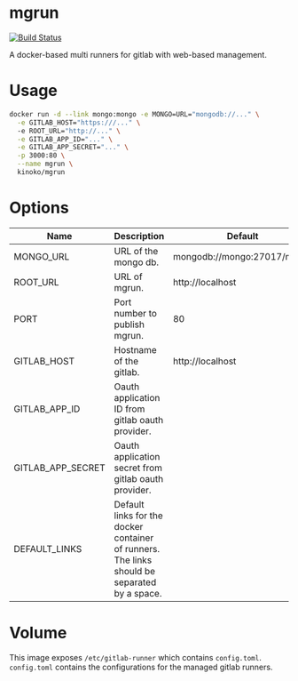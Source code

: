 # mgrun

[![Build Status](https://travis-ci.org/kinoko/mgrun.svg?branch=master)](https://travis-ci.org/kinoko/mgrun)

A docker-based multi runners for gitlab with web-based management.

# Usage

```sh
docker run -d --link mongo:mongo -e MONGO=URL="mongodb://..." \
  -e GITLAB_HOST="https:///..." \ 
  -e ROOT_URL="http://..." \
  -e GITLAB_APP_ID="..." \
  -e GITLAB_APP_SECRET="..." \
  -p 3000:80 \
  --name mgrun \
  kinoko/mgrun
```

# Options

Name | Description | Default | Example
-----|-------------|---------|---------
MONGO_URL | URL of the mongo db. | mongodb://mongo:27017/mgrun |
ROOT_URL | URL of mgrun. | http://localhost |
PORT | Port number to publish mgrun. | 80 |
GITLAB_HOST | Hostname of the gitlab. | http://localhost |
GITLAB_APP_ID | Oauth application ID from gitlab oauth provider. | |
GITLAB_APP_SECRET | Oauth application secret from gitlab oauth provider. | 
DEFAULT_LINKS | Default links for the docker container of runners. The links should be separated by a space. | | "example:example test:test foo:bar"

# Volume

This image exposes `/etc/gitlab-runner` which contains `config.toml`. `config.toml` contains the configurations for the managed gitlab runners.
